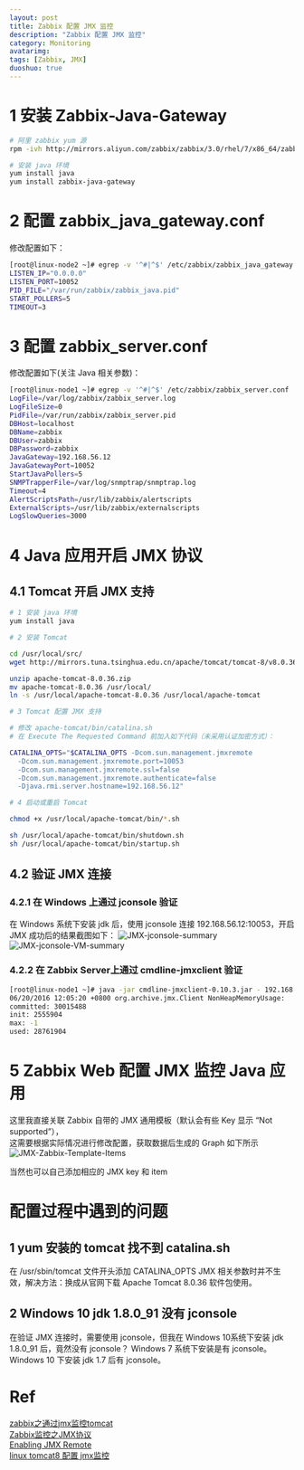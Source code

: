 ```yaml
---
layout: post
title: Zabbix 配置 JMX 监控
description: "Zabbix 配置 JMX 监控"
category: Monitoring
avatarimg: 
tags: [Zabbix, JMX]
duoshuo: true
---
```



# 1 安装 Zabbix-Java-Gateway

```bash
# 阿里 zabbix yum 源
rpm -ivh http://mirrors.aliyun.com/zabbix/zabbix/3.0/rhel/7/x86_64/zabbix-release-3.0-1.el7.noarch.rpm

# 安装 java 环境
yum install java
yum install zabbix-java-gateway
```    

# 2 配置 zabbix_java_gateway.conf

修改配置如下：

```bash
[root@linux-node2 ~]# egrep -v '^#|^$' /etc/zabbix/zabbix_java_gateway.conf 
LISTEN_IP="0.0.0.0"
LISTEN_PORT=10052
PID_FILE="/var/run/zabbix/zabbix_java.pid"
START_POLLERS=5
TIMEOUT=3
```   

# 3 配置 zabbix_server.conf

修改配置如下(关注 Java 相关参数)：

```bash
[root@linux-node1 ~]# egrep -v '^#|^$' /etc/zabbix/zabbix_server.conf
LogFile=/var/log/zabbix/zabbix_server.log
LogFileSize=0
PidFile=/var/run/zabbix/zabbix_server.pid
DBHost=localhost
DBName=zabbix
DBUser=zabbix
DBPassword=zabbix
JavaGateway=192.168.56.12
JavaGatewayPort=10052
StartJavaPollers=5
SNMPTrapperFile=/var/log/snmptrap/snmptrap.log
Timeout=4
AlertScriptsPath=/usr/lib/zabbix/alertscripts
ExternalScripts=/usr/lib/zabbix/externalscripts
LogSlowQueries=3000
```

# 4 Java 应用开启 JMX 协议

## 4.1 Tomcat 开启 JMX 支持

```bash
# 1 安装 java 环境
yum install java

# 2 安装 Tomcat

cd /usr/local/src/
wget http://mirrors.tuna.tsinghua.edu.cn/apache/tomcat/tomcat-8/v8.0.36/bin/apache-tomcat-8.0.36.zip

unzip apache-tomcat-8.0.36.zip 
mv apache-tomcat-8.0.36 /usr/local/
ln -s /usr/local/apache-tomcat-8.0.36 /usr/local/apache-tomcat

# 3 Tomcat 配置 JMX 支持

# 修改 apache-tomcat/bin/catalina.sh
# 在 Execute The Requested Command 前加入如下代码（未采用认证加密方式）：

CATALINA_OPTS="$CATALINA_OPTS -Dcom.sun.management.jmxremote
  -Dcom.sun.management.jmxremote.port=10053
  -Dcom.sun.management.jmxremote.ssl=false
  -Dcom.sun.management.jmxremote.authenticate=false
  -Djava.rmi.server.hostname=192.168.56.12"

# 4 启动或重启 Tomcat

chmod +x /usr/local/apache-tomcat/bin/*.sh

sh /usr/local/apache-tomcat/bin/shutdown.sh
sh /usr/local/apache-tomcat/bin/startup.sh

```    

## 4.2 验证 JMX 连接

### 4.2.1 在 Windows 上通过 jconsole 验证
在 Windows 系统下安装 jdk 后，使用 jconsole 连接 192.168.56.12:10053，开启 JMX 成功后的结果截图如下：
![JMX-jconsole-summary](https://raw.githubusercontent.com/JaminZhang/jaminzhang.github.io/master/images/JMX-jconsole-summary.png)  
![JMX-jconsole-VM-summary](https://raw.githubusercontent.com/JaminZhang/jaminzhang.github.io/master/images/JMX-jconsole-VM-summary.png)  

### 4.2.2 在 Zabbix Server上通过 cmdline-jmxclient 验证

```bash
[root@linux-node1 ~]# java -jar cmdline-jmxclient-0.10.3.jar - 192.168.56.12:10053 java.lang:type=Memory NonHeapMemoryUsage
06/20/2016 12:05:20 +0800 org.archive.jmx.Client NonHeapMemoryUsage: 
committed: 30015488
init: 2555904
max: -1
used: 28761904

```    

# 5 Zabbix Web 配置 JMX 监控 Java 应用

这里我直接关联 Zabbix 自带的 JMX 通用模板（默认会有些 Key 显示 “Not supported”），  
这需要根据实际情况进行修改配置，获取数据后生成的 Graph 如下所示
![JMX-Zabbix-Template-Items](https://raw.githubusercontent.com/JaminZhang/jaminzhang.github.io/master/images/JMX-Zabbix-Template-Items.png)  




当然也可以自己添加相应的 JMX key 和 item  


# 配置过程中遇到的问题

## 1 yum 安装的 tomcat 找不到 catalina.sh
在 /usr/sbin/tomcat 文件开头添加 CATALINA_OPTS JMX 相关参数时并不生效，解决方法：换成从官网下载 Apache Tomcat 8.0.36 软件包使用。

## 2 Windows 10 jdk 1.8.0_91 没有 jconsole
在验证 JMX 连接时，需要使用 jconsole，但我在 Windows 10系统下安装 jdk 1.8.0_91 后，竟然没有 jconsole？ 
Windows 7 系统下安装是有 jconsole。Windows 10 下安装 jdk 1.7 后有 jconsole。


# Ref
[zabbix之通过jmx监控tomcat](http://wangzan18.blog.51cto.com/8021085/1692444)  
[Zabbix监控之JMX协议](http://caisangzi.blog.51cto.com/6387416/1301682)  
[Enabling JMX Remote](http://tomcat.apache.org/tomcat-8.0-doc/monitoring.html#Enabling_JMX_Remote)  
[linux tomcat8 配置 jmx监控](http://it.nfsq.com.cn/index.php/2016/04/17/linux-tomcat8-jmx-monitor/)  

